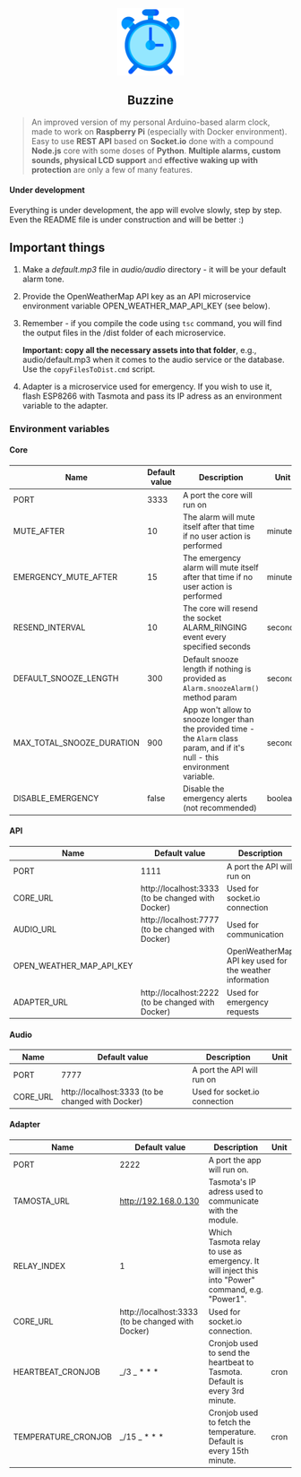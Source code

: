 <p align="center">
    <img src="https://github.com/Arciiix/Buzzine/blob/main/icon/icon-1024-regular.png?raw=true" width="120px" height="120px" alt="Buzzine icon">
    <h2 align="center">Buzzine</h2>
</p>

> An improved version of my personal Arduino-based alarm clock, made to work on **Raspberry Pi** (especially with Docker environment). Easy to use **REST API** based on **Socket.io** done with a compound **Node.js** core with some doses of **Python**.
> **Multiple alarms, custom sounds, physical LCD support** and **effective waking up with protection** are only a few of many features.

#### Under development

Everything is under development, the app will evolve slowly, step by step. Even the README file is under construction and will be better :)

## Important things

1. Make a _default.mp3_ file in _audio/audio_ directory - it will be your default alarm tone.
2. Provide the OpenWeatherMap API key as an API microservice environment variable OPEN_WEATHER_MAP_API_KEY (see below).
3. Remember - if you compile the code using `tsc` command, you will find the output files in the /dist folder of each microservice.

   **Important: copy all the necessary assets into that folder**, e.g., audio/default.mp3 when it comes to the audio service or the database. Use the `copyFilesToDist.cmd` script.

4. Adapter is a microservice used for emergency. If you wish to use it, flash ESP8266 with Tasmota and pass its IP adress as an environment variable to the adapter.

### Environment variables

#### Core

| Name                      | Default value | Description                                                                                                                      | Unit    |
| ------------------------- | ------------- | -------------------------------------------------------------------------------------------------------------------------------- | ------- |
| PORT                      | 3333          | A port the core will run on                                                                                                      |         |
| MUTE_AFTER                | 10            | The alarm will mute itself after that time if no user action is performed                                                        | minutes |
| EMERGENCY_MUTE_AFTER      | 15            | The emergency alarm will mute itself after that time if no user action is performed                                              | minutes |
| RESEND_INTERVAL           | 10            | The core will resend the socket ALARM_RINGING event every specified seconds                                                      | seconds |
| DEFAULT_SNOOZE_LENGTH     | 300           | Default snooze length if nothing is provided as `Alarm.snoozeAlarm()` method param                                               | seconds |
| MAX_TOTAL_SNOOZE_DURATION | 900           | App won't allow to snooze longer than the provided time - the `Alarm` class param, and if it's null - this environment variable. | seconds |
| DISABLE_EMERGENCY         | false         | Disable the emergency alerts (not recommended)                                                                                   | boolean |

#### API

| Name                     | Default value                                     | Description                                             | Unit |
| ------------------------ | ------------------------------------------------- | ------------------------------------------------------- | ---- |
| PORT                     | 1111                                              | A port the API will run on                              |      |
| CORE_URL                 | http://localhost:3333 (to be changed with Docker) | Used for socket.io connection                           |      |
| AUDIO_URL                | http://localhost:7777 (to be changed with Docker) | Used for communication                                  |      |
| OPEN_WEATHER_MAP_API_KEY |                                                   | OpenWeatherMap API key used for the weather information |      |
| ADAPTER_URL              | http://localhost:2222 (to be changed with Docker) | Used for emergency requests                             |      |

#### Audio

| Name     | Default value                                     | Description                   | Unit |
| -------- | ------------------------------------------------- | ----------------------------- | ---- |
| PORT     | 7777                                              | A port the API will run on    |      |
| CORE_URL | http://localhost:3333 (to be changed with Docker) | Used for socket.io connection |      |

#### Adapter

| Name                | Default value                                     | Description                                                                                       | Unit |
| ------------------- | ------------------------------------------------- | ------------------------------------------------------------------------------------------------- | ---- |
| PORT                | 2222                                              | A port the app will run on.                                                                       |      |
| TAMOSTA_URL         | http://192.168.0.130                              | Tasmota's IP adress used to communicate with the module.                                          |      |
| RELAY_INDEX         | 1                                                 | Which Tasmota relay to use as emergency. It will inject this into "Power" command, e.g. "Power1". |      |
| CORE_URL            | http://localhost:3333 (to be changed with Docker) | Used for socket.io connection.                                                                    |      |
| HEARTBEAT_CRONJOB   | _/3 _ \* \* \*                                    | Cronjob used to send the heartbeat to Tasmota. Default is every 3rd minute.                       | cron |
| TEMPERATURE_CRONJOB | _/15 _ \* \* \*                                   | Cronjob used to fetch the temperature. Default is every 15th minute.                              | cron |
